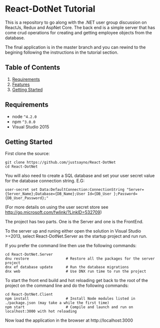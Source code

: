 # React-DotNet Tutorial

This is a repository to go along with the .NET user group discussion on ReactJs, Redux and 
AspNet Core. The back end is a simple server that has come crud operations for
creating and getting employee objects from the database.

The final application is in the master branch and you can rewind to the begining 
following the instructions in the tutorial section.

## Table of Contents

1. [Requirements](#requirements)
2. [Features](#features)
3. [Getting Started](#getting-started)

## Requirements

* node `^4.2.0`
* npm `^3.0.0`
* Visual Studio 2015

## Getting Started

First clone the source:

```shell
git clone https://github.com/justsayno/React-DotNet
cd React-DotNet
```

You will also need to create a SQL database and set your user secret value for the database connection string. E.G:

``` shell
user-secret set Data:DefaultConnection:ConnectionString "Server={Server_Name};Database={DB_Name};User Id={DB_User };Password={DB_User_Password};"
```

(For more details on using the user secret store see http://go.microsoft.com/fwlink/?LinkID=532709)

The project has two parts. One is the Server and one is the FrontEnd.

To the server up and runing either open the solution in Visual Studio >=2013, select 
React-DotNet.Server as the startup project and run run. 

If you prefer the command line then use the following commands:

```shell
cd React-DotNet.Server
dnu restore                 # Restore all the packages for the server project
dnx ef database update      # Run the database migrations
dnx web                     # Use DNX run time to run the project
```

To start the front end build and hot reloading get back to the root of the project on the command line and
do the following commands:

```shell
cd React-DotNet.Client
npm install                 # Install Node modules listed in ./package.json (may take a while the first time)
npm start                   # Compile and launch and run on localhost:3000 with hot reloading
```

Now load the application in the browser at http://localhost:3000
